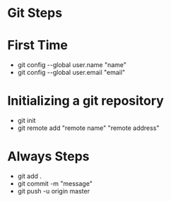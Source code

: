 # Git Steps

# First Time
* git config --global user.name "name"
* git config --global user.email "email"

# Initializing a git repository
* git init
* git remote add "remote name" "remote address"


# Always Steps
* git add .
* git commit -m "message"
* git push -u origin master
